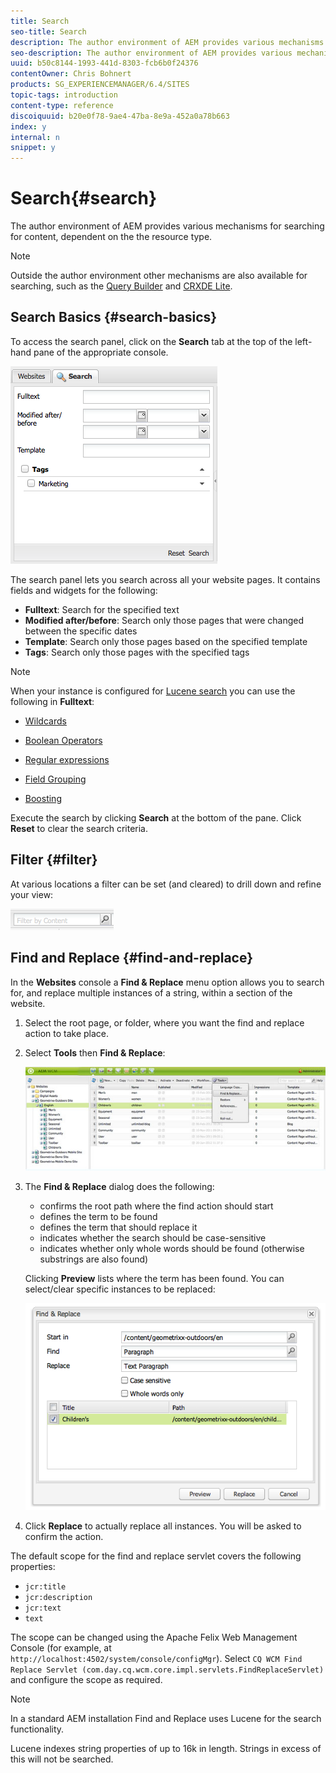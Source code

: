 ```yaml
---
title: Search
seo-title: Search
description: The author environment of AEM provides various mechanisms for searching for content, dependent on the the resource type.
seo-description: The author environment of AEM provides various mechanisms for searching for content, dependent on the the resource type.
uuid: b50c8144-1993-441d-8303-fcb6b0f24376
contentOwner: Chris Bohnert
products: SG_EXPERIENCEMANAGER/6.4/SITES
topic-tags: introduction
content-type: reference
discoiquuid: b20e0f78-9ae4-47ba-8e9a-452a0a78b663
index: y
internal: n
snippet: y
---
```


# Search{#search}

The author environment of AEM provides various mechanisms for searching for content, dependent on the the resource type.

>[!NOTE]
>
>Outside the author environment other mechanisms are also available for searching, such as the [Query Builder](../../../sites/developing/using/querybuilder-api.md) and [CRXDE Lite](../../../sites/developing/using/developing-with-crxde-lite.md).

## Search Basics {#search-basics}

To access the search panel, click on the **Search** tab at the top of the left-hand pane of the appropriate console.

![](assets/chlimage_1-140.png)

The search panel lets you search across all your website pages. It contains fields and widgets for the following:

* **Fulltext**: Search for the specified text
* **Modified after/before**: Search only those pages that were changed between the specific dates
* **Template**: Search only those pages based on the specified template
* **Tags**: Search only those pages with the specified tags

>[!NOTE]
>
>When your instance is configured for [Lucene search](../../../sites/deploying/using/queries-and-indexing.md) you can use the following in **Fulltext**:
>
>* [Wildcards](https://lucene.apache.org/core/5_3_1/queryparser/org/apache/lucene/queryparser/classic/package-summary.html#Wildcard_Searches)
>* [Boolean Operators](https://lucene.apache.org/core/5_3_1/queryparser/org/apache/lucene/queryparser/classic/package-summary.html#Boolean_operators)  
>
>* [Regular expressions](https://lucene.apache.org/core/5_3_1/queryparser/org/apache/lucene/queryparser/classic/package-summary.html#Regexp_Searches)
>* [Field Grouping](https://lucene.apache.org/core/5_3_1/queryparser/org/apache/lucene/queryparser/classic/package-summary.html#Field_Grouping)
>* [Boosting](https://lucene.apache.org/core/5_3_1/queryparser/org/apache/lucene/queryparser/classic/package-summary.html#Boosting_a_Term)
>

Execute the search by clicking **Search** at the bottom of the pane. Click **Reset** to clear the search criteria.

## Filter {#filter}

At various locations a filter can be set (and cleared) to drill down and refine your view:

![](assets/chlimage_1-141.png)

## Find and Replace {#find-and-replace}

In the **Websites** console a **Find & Replace** menu option allows you to search for, and replace multiple instances of a string, within a section of the website.

1. Select the root page, or folder, where you want the find and replace action to take place.
1. Select **Tools** then **Find & Replace**:

   ![](assets/screen_shot_2012-02-15at120346pm.png)

1. The **Find & Replace** dialog does the following:

    * confirms the root path where the find action should start
    * defines the term to be found
    * defines the term that should replace it
    * indicates whether the search should be case-sensitive
    * indicates whether only whole words should be found (otherwise substrings are also found)

   Clicking **Preview** lists where the term has been found. You can select/clear specific instances to be replaced:

   ![](assets/screen_shot_2012-02-15at120719pm.png)

1. Click **Replace** to actually replace all instances. You will be asked to confirm the action.

The default scope for the find and replace servlet covers the following properties:

* `jcr:title`
* `jcr:description`
* `jcr:text`
* `text`

The scope can be changed using the Apache Felix Web Management Console (for example, at `http://localhost:4502/system/console/configMgr`). Select `CQ WCM Find Replace Servlet (com.day.cq.wcm.core.impl.servlets.FindReplaceServlet)` and configure the scope as required.

>[!NOTE]
>
>In a standard AEM installation Find and Replace uses Lucene for the search functionality.
>
>Lucene indexes string properties of up to 16k in length. Strings in excess of this will not be searched.

